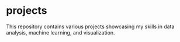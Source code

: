 # projects
This repository contains various projects showcasing my skills in data analysis, machine learning, and visualization.
